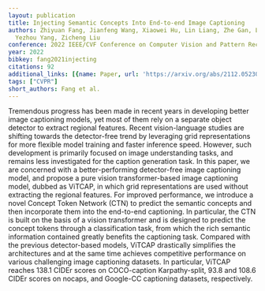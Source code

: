 ```yaml
---
layout: publication
title: Injecting Semantic Concepts Into End-to-end Image Captioning
authors: Zhiyuan Fang, Jianfeng Wang, Xiaowei Hu, Lin Liang, Zhe Gan, Lijuan Wang,
  Yezhou Yang, Zicheng Liu
conference: 2022 IEEE/CVF Conference on Computer Vision and Pattern Recognition (CVPR)
year: 2022
bibkey: fang2021injecting
citations: 92
additional_links: [{name: Paper, url: 'https://arxiv.org/abs/2112.05230'}]
tags: ["CVPR"]
short_authors: Fang et al.
---
```

Tremendous progress has been made in recent years in developing better image
captioning models, yet most of them rely on a separate object detector to
extract regional features. Recent vision-language studies are shifting towards
the detector-free trend by leveraging grid representations for more flexible
model training and faster inference speed. However, such development is
primarily focused on image understanding tasks, and remains less investigated
for the caption generation task. In this paper, we are concerned with a
better-performing detector-free image captioning model, and propose a pure
vision transformer-based image captioning model, dubbed as ViTCAP, in which
grid representations are used without extracting the regional features. For
improved performance, we introduce a novel Concept Token Network (CTN) to
predict the semantic concepts and then incorporate them into the end-to-end
captioning. In particular, the CTN is built on the basis of a vision
transformer and is designed to predict the concept tokens through a
classification task, from which the rich semantic information contained greatly
benefits the captioning task. Compared with the previous detector-based models,
ViTCAP drastically simplifies the architectures and at the same time achieves
competitive performance on various challenging image captioning datasets. In
particular, ViTCAP reaches 138.1 CIDEr scores on COCO-caption Karpathy-split,
93.8 and 108.6 CIDEr scores on nocaps, and Google-CC captioning datasets,
respectively.